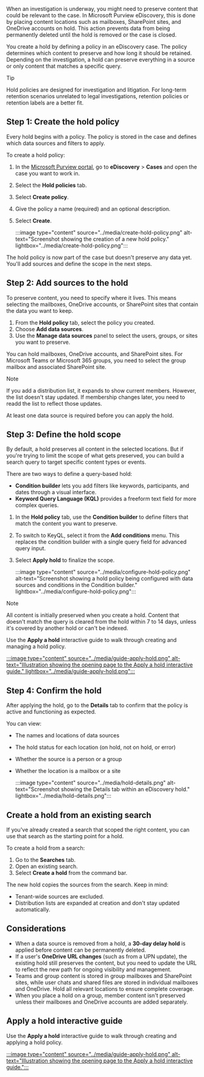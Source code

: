 When an investigation is underway, you might need to preserve content that could be relevant to the case. In Microsoft Purview eDiscovery, this is done by placing content locations such as mailboxes, SharePoint sites, and OneDrive accounts on hold. This action prevents data from being permanently deleted until the hold is removed or the case is closed.

You create a hold by defining a policy in an eDiscovery case. The policy determines which content to preserve and how long it should be retained. Depending on the investigation, a hold can preserve everything in a source or only content that matches a specific query.

> [!TIP]
> Hold policies are designed for investigation and litigation. For long-term retention scenarios unrelated to legal investigations, retention policies or retention labels are a better fit.

## Step 1: Create the hold policy

Every hold begins with a policy. The policy is stored in the case and defines which data sources and filters to apply.

To create a hold policy:

1. In the [Microsoft Purview portal](https://purview.microsoft.com/), go to **eDiscovery** > **Cases** and open the case you want to work in.
1. Select the **Hold policies** tab.
1. Select **Create policy**.
1. Give the policy a name (required) and an optional description.
1. Select **Create**.

   :::image type="content" source="../media/create-hold-policy.png" alt-text="Screenshot showing the creation of a new hold policy." lightbox="../media/create-hold-policy.png":::

The hold policy is now part of the case but doesn't preserve any data yet. You'll add sources and define the scope in the next steps.

## Step 2: Add sources to the hold

To preserve content, you need to specify where it lives. This means selecting the mailboxes, OneDrive accounts, or SharePoint sites that contain the data you want to keep.

1. From the **Hold policy** tab, select the policy you created.
1. Choose **Add data sources**.
1. Use the **Manage data sources** panel to select the users, groups, or sites you want to preserve.

You can hold mailboxes, OneDrive accounts, and SharePoint sites. For Microsoft Teams or Microsoft 365 groups, you need to select the group mailbox and associated SharePoint site.

> [!NOTE]
> If you add a distribution list, it expands to show current members. However, the list doesn't stay updated. If membership changes later, you need to readd the list to reflect those updates.

At least one data source is required before you can apply the hold.

## Step 3: Define the hold scope

By default, a hold preserves all content in the selected locations. But if you're trying to limit the scope of what gets preserved, you can build a search query to target specific content types or events.

There are two ways to define a query-based hold:

- **Condition builder** lets you add filters like keywords, participants, and dates through a visual interface.
- **Keyword Query Language (KQL)** provides a freeform text field for more complex queries.

1. In the **Hold policy** tab, use the **Condition builder** to define filters that match the content you want to preserve.

1. To switch to KeyQL, select it from the **Add conditions** menu. This replaces the condition builder with a single query field for advanced query input.

1. Select **Apply hold** to finalize the scope.

   :::image type="content" source="../media/configure-hold-policy.png" alt-text="Screenshot showing a hold policy being configured with data sources and conditions in the Condition builder." lightbox="../media/configure-hold-policy.png":::

> [!NOTE]
> All content is initially preserved when you create a hold. Content that doesn't match the query is cleared from the hold within 7 to 14 days, unless it's covered by another hold or can't be indexed.

Use the **Apply a hold** interactive guide to walk through creating and managing a hold policy.

[:::image type="content" source="../media/guide-apply-hold.png" alt-text="Illustration showing the opening page to the Apply a hold interactive guide." lightbox="../media/guide-apply-hold.png":::](https://mslearn.cloudguides.com/guides/Apply%20a%20hold%20with%20Microsoft%20Purview%20eDiscovery?azure-portal=true)

## Step 4: Confirm the hold

After applying the hold, go to the **Details** tab to confirm that the policy is active and functioning as expected.

You can view:

- The names and locations of data sources
- The hold status for each location (on hold, not on hold, or error)
- Whether the source is a person or a group
- Whether the location is a mailbox or a site

   :::image type="content" source="../media/hold-details.png" alt-text="Screenshot showing the Details tab within an eDiscovery hold." lightbox="../media/hold-details.png":::

## Create a hold from an existing search

If you've already created a search that scoped the right content, you can use that search as the starting point for a hold.

To create a hold from a search:

1. Go to the **Searches** tab.
1. Open an existing search.
1. Select **Create a hold** from the command bar.

The new hold copies the sources from the search. Keep in mind:

- Tenant-wide sources are excluded.
- Distribution lists are expanded at creation and don't stay updated automatically.

## Considerations

- When a data source is removed from a hold, a **30-day delay hold** is applied before content can be permanently deleted.
- If a user's **OneDrive URL changes** (such as from a UPN update), the existing hold still preserves the content, but you need to update the URL to reflect the new path for ongoing visibility and management.
- Teams and group content is stored in group mailboxes and SharePoint sites, while user chats and shared files are stored in individual mailboxes and OneDrive. Hold all relevant locations to ensure complete coverage.
- When you place a hold on a group, member content isn't preserved unless their mailboxes and OneDrive accounts are added separately.

## Apply a hold interactive guide

Use the **Apply a hold** interactive guide to walk through creating and applying a hold policy.

[:::image type="content" source="../media/guide-apply-hold.png" alt-text="Illustration showing the opening page to the Apply a hold interactive guide.":::](https://mslearn.cloudguides.com/guides/Apply%20a%20hold%20with%20Microsoft%20Purview%20eDiscovery?azure-portal=true)
